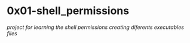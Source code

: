 # 0x01-shell_permissions
*project for learning the shell permissions creating diferents executables files*